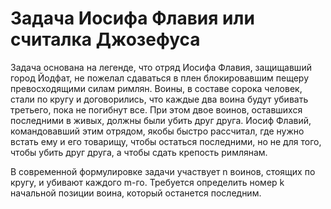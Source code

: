 # Задача Иосифа Флавия или считалка Джозефуса

Задача основана на легенде, что отряд Иосифа Флавия, защищавший город Йодфат, 
не пожелал сдаваться в плен блокировавшим пещеру превосходящими силам римлян. 
Воины, в составе сорока человек, стали по кругу и договорились, что каждые два 
воина будут убивать третьего, пока не погибнут все. При этом двое воинов, 
оставшихся последними в живых, должны были убить друг друга. Иосиф Флавий, 
командовавший этим отрядом, якобы быстро рассчитал, где нужно встать ему и его товарищу,
чтобы остаться последними, но не для того, чтобы убить друг друга, а чтобы сдать крепость римлянам.

В современной формулировке задачи участвует n воинов, стоящих по кругу, и убивают каждого m-го. 
Требуется определить номер k начальной позиции воина, который останется последним.
